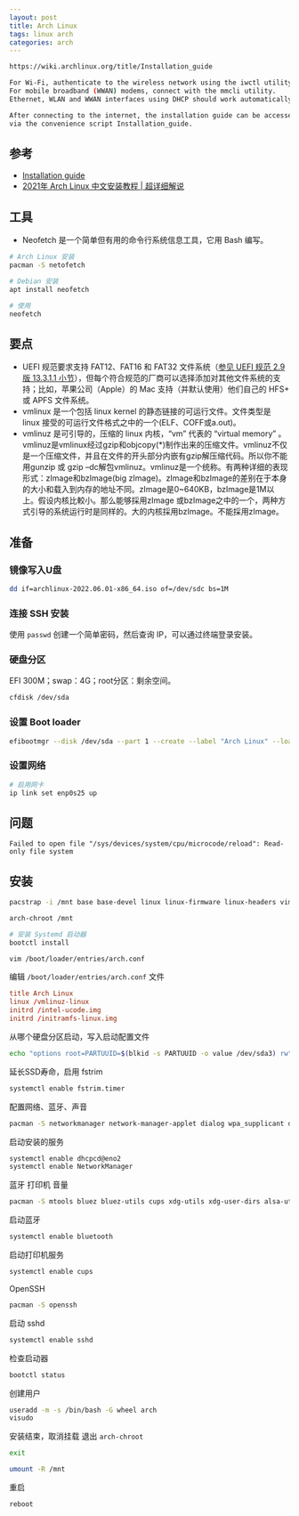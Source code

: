 ```yaml
---
layout: post
title: Arch Linux
tags: linux arch
categories: arch
---
```

```sh To install Arch Linux follow the installation guide:
https://wiki.archlinux.org/title/Installation_guide

For Wi-Fi, authenticate to the wireless network using the iwctl utility.
For mobile broadband (WWAN) modems, connect with the mmcli utility.
Ethernet, WLAN and WWAN interfaces using DHCP should work automatically.

After connecting to the internet, the installation guide can be accessed
via the convenience script Installation_guide.
```

## 参考

* [Installation guide](https://wiki.archlinux.org/title/Installation_guide)
* [2021年 Arch Linux 中文安装教程 | 超详细解说](https://www.youtube.com/watch?v=NLVNFHGyBEU)

## 工具

* Neofetch 是一个简单但有用的命令行系统信息工具，它用 Bash 编写。
```sh
# Arch Linux 安装
pacman -S netofetch

# Debian 安装
apt install neofetch

# 使用
neofetch
```

## 要点

* UEFI 规范要求支持 FAT12、FAT16 和 FAT32 文件系统（[参见 UEFI 规范 2.9 版 13.3.1.1 小节](https://uefi.org/sites/default/files/resources/UEFI_Spec_2_9_2021_03_18.pdf#G17.1019485)），但每个符合规范的厂商可以选择添加对其他文件系统的支持；比如，苹果公司（Apple）的 Mac 支持（并默认使用）他们自己的 HFS+ 或 APFS 文件系统。
* vmlinux 是一个包括 linux kernel 的静态链接的可运行文件。文件类型是 linux 接受的可运行文件格式之中的一个(ELF、COFF或a.out)。
* vmlinuz 是可引导的，压缩的 linux 内核，“vm” 代表的 “virtual memory” 。vmlinuz是vmlinux经过gzip和objcopy(*)制作出来的压缩文件。vmlinuz不仅是一个压缩文件，并且在文件的开头部分内嵌有gzip解压缩代码。所以你不能用gunzip 或 gzip –dc解包vmlinuz。vmlinuz是一个统称。有两种详细的表现形式：zImage和bzImage(big zImage)。zImage和bzImage的差别在于本身的大小和载入到内存的地址不同。zImage是0~640KB，bzImage是1M以上。假设内核比較小。那么能够採用zImage 或bzImage之中的一个，两种方式引导的系统运行时是同样的。大的内核採用bzImage。不能採用zImage。

## 准备

### 镜像写入U盘

```sh
dd if=archlinux-2022.06.01-x86_64.iso of=/dev/sdc bs=1M
```

### 连接 SSH 安装

使用 `passwd` 创建一个简单密码，然后查询 IP，可以通过终端登录安装。

### 硬盘分区

EFI 300M；swap：4G；root分区：剩余空间。

```sh
cfdisk /dev/sda
```
### 设置 Boot loader

```sh
efibootmgr --disk /dev/sda --part 1 --create --label "Arch Linux" --loader /vmlinuz-linux --unicode 'root=UUID=55394c70-e770-4433-aeee-d688a837576c rw initrd=\initramfs-linux.img' --verbose
```

### 设置网络

```sh
# 启用网卡
ip link set enp0s25 up
```

## 问题

`Failed to open file "/sys/devices/system/cpu/microcode/reload": Read-only file system`

## 安装

```sh
pacstrap -i /mnt base base-devel linux linux-firmware linux-headers vim nano intel-ucode bash-completion

arch-chroot /mnt

# 安装 Systemd 启动器
bootctl install

vim /boot/loader/entries/arch.conf
```

编辑 `/boot/loader/entries/arch.conf` 文件
```conf
title Arch Linux
linux /vmlinuz-linux
initrd /intel-ucode.img
initrd /initramfs-linux.img
```

从哪个硬盘分区启动，写入启动配置文件
```sh
echo "options root=PARTUUID=$(blkid -s PARTUUID -o value /dev/sda3) rw" >> /boot/loader/entries/arch.conf
```

延长SSD寿命，启用 fstrim
```sh
systemctl enable fstrim.timer
```

配置网络、蓝牙、声音
```sh
pacman -S networkmanager network-manager-applet dialog wpa_supplicant dhcpcd
```

启动安装的服务
```sh
systemctl enable dhcpcd@eno2
systemctl enable NetworkManager
```

蓝牙 打印机 音量
```sh
pacman -S mtools bluez bluez-utils cups xdg-utils xdg-user-dirs alsa-utils pulseaudio pulseaudio-bluetooth reflector
```

启动蓝牙
```sh
systemctl enable bluetooth
```

启动打印机服务
```sh
systemctl enable cups
```

OpenSSH
```sh
pacman -S openssh
```

启动 sshd
```sh
systemctl enable sshd
```

检查启动器
```sh
bootctl status
```

创建用户
```sh
useradd -m -s /bin/bash -G wheel arch
visudo
```

安装结束，取消挂载
退出 `arch-chroot`
```sh
exit
```

```sh
umount -R /mnt
```

重启
```sh
reboot
```
